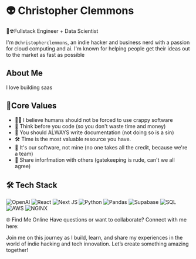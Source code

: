 # 👽 Christopher Clemmons
🧪☢Fullstack Engineer + Data Scientist 

I'm `@christopherclemmons`, an indie hacker and business nerd with a passion for cloud computing and ai. I'm known for helping people get their ideas out to the market as fast as possible

## About Me
I love building saas 

## 🚀Core Values
- 👨‍💻 I believe humans should not be forced to use crappy software
- 🧠 Think before you code (so you don't waste time and money)
- 📝 You should ALWAYS write documentation (not doing so is a sin)
- 🛠 Time is the most valuable resource you have. 
- 📝 It's our software, not mine (no one takes all the credit, because we're a team)
- 📖 Share inforfmation with others (gatekeeping is rude, can't we all agree)


## 🛠 Tech Stack
![OpenAI](https://img.shields.io/badge/OpenAI-black?style=for-the-badge&logo=openai&logoColor=white)
![React](https://img.shields.io/badge/React-black?style=for-the-badge&logo=react&logoColor=61DAFB)
![Next JS](https://img.shields.io/badge/Next-black?style=for-the-badge&logo=next.js&logoColor=white)
![Python](https://img.shields.io/badge/python-3670A0?style=for-the-badge&logo=python&logoColor=ffdd54)
![Pandas](https://img.shields.io/badge/Pandas-black?style=for-the-badge&logo=pandas&logoColor=white)
![Supabase](https://img.shields.io/badge/Supabase-3ECF8E?style=for-the-badge&logo=supabase&logoColor=white)
![SQL](https://img.shields.io/badge/SQL-black?style=for-the-badge&logo=sqlite&logoColor=white)
![AWS](https://img.shields.io/badge/AWS-232F3E?style=for-the-badge&logo=amazonaws&logoColor=white)
![NGINX](https://img.shields.io/badge/NGINX-black?style=for-the-badge&logo=nginx&logoColor=white)

🌐 Find Me Online
Have questions or want to collaborate? Connect with me here:

Join me on this journey as I build, learn, and share my experiences in the world of indie hacking and tech innovation. Let’s create something amazing together!
